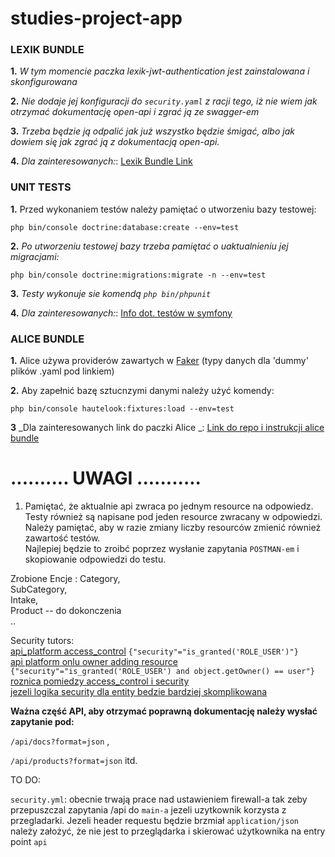 # studies-project-app

### **LEXIK BUNDLE**
**1.** _W tym momencie paczka lexik-jwt-authentication jest zainstalowana i skonfigurowana_

**2.** _Nie dodaje jej konfiguracji do `security.yaml` z racji tego, iż nie wiem jak otrzymać dokumentację open-api i zgrać ją ze swagger-em_

**3.** _Trzeba będzie ją odpalić jak już wszystko będzie śmigać, albo jak dowiem się jak zgrać ją z dokumentacją open-api._

**4.** _Dla zainteresowanych:_: [Lexik Bundle Link](https://github.com/lexik/LexikJWTAuthenticationBundle/blob/2.x/Resources/doc/index.md#installation)

### **UNIT TESTS**
**1.** Przed wykonaniem testów należy pamiętać o utworzeniu bazy testowej:

`php bin/console doctrine:database:create --env=test`

**2.** _Po utworzeniu testowej bazy trzeba pamiętać o uaktualnieniu jej migracjami:_

`php bin/console doctrine:migrations:migrate -n --env=test`

**3.** _Testy wykonuje sie komendą `php bin/phpunit`_

**4.** _Dla zainteresowanych:_: [Info dot. testów w symfony](https://symfony.com/doc/current/the-fast-track/en/17-tests.html)

### **ALICE BUNDLE**

**1.** Alice używa providerów zawartych w [Faker](https://github.com/fzaninotto/Faker#formatters) (typy danych dla 'dummy' plików .yaml pod linkiem)

**2.** Aby zapełnić bazę sztucnzymi danymi należy użyć komendy:

`php bin/console hautelook:fixtures:load --env=test`

**3** _Dla zainteresowanych link do paczki Alice _: [Link do repo i instrukcji alice bundle](https://github.com/nelmio/alice/blob/master/doc/getting-started.md#basic-usage)

#  .......... **UWAGI** ...........

1. Pamiętać, że aktualnie api zwraca po jednym resource na odpowiedz.\
    Testy również są napisane pod jeden resource zwracany w odpowiedzi.\
    Należy pamiętać, aby w razie zmiany liczby resourców zmienić również zawartość testów.\
    Najlepiej będzie to zroibć poprzez wysłanie zapytania `POSTMAN-em` i skopiowanie odpowiedzi do testu.

   
Zrobione Encje : 
Category, \
SubCategory,\
Intake,\
Product -- do dokonczenia \
..



Security tutors:\
[api_platform access_control](https://symfonycasts.com/screencast/api-platform-security/acl-cheese-owner) `{"security"="is_granted('ROLE_USER')"}` \
[api platform onlu owner adding resource](https://symfonycasts.com/screencast/api-platform-security/acl-cheese-owner) `{"security"="is_granted('ROLE_USER') and object.getOwner() == user"}` \
[roznica pomiedzy access_control i security](https://symfonycasts.com/screencast/api-platform-security/previous-object) \
[jezeli logika security dla entity bedzie bardziej skomplikowana](https://symfonycasts.com/screencast/api-platform-security/access-control-voter#play)


**Ważna część API, aby otrzymać poprawną dokumentację należy wysłać zapytanie pod:**

`/api/docs?format=json` ,

`/api/products?format=json` itd.

TO DO: 

`security.yml`: 
obecnie trwają prace nad ustawieniem firewall-a tak zeby przepuszczal zapytania /api do `main-a` jezeli uzytkownik korzysta z przegladarki.
Jezeli header requestu będzie brzmiał `application/json` należy założyć, że nie jest to przeglądarka i skierować użytkownika na entry point `api`



